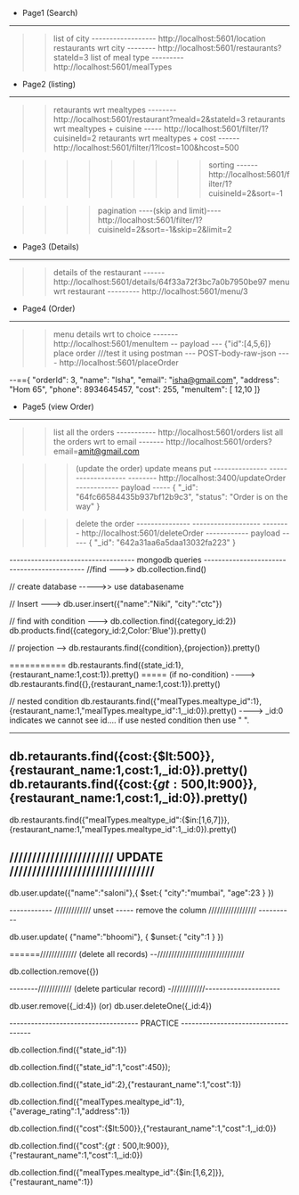 
* Page1 (Search)
-------------------------------
>> list of city ------------------  http://localhost:5601/location
>> restaurants wrt city   -------- http://localhost:5601/restaurants?stateId=3
>> list of meal type   ---------   http://localhost:5601/mealTypes

* Page2 (listing)
-------------------------------
>> retaurants wrt mealtypes    --------  http://localhost:5601/restaurant?meald=2&stateId=3
>> retaurants wrt mealtypes + cuisine  -----  http://localhost:5601/filter/1?cuisineId=2
>> retaurants wrt mealtypes + cost   ------ http://localhost:5601/filter/1?lcost=100&hcost=500


>>>>>>>>> sorting ------     http://localhost:5601/filter/1?cuisineId=2&sort=-1

>>>> pagination ----(skip and limit)---- http://localhost:5601/filter/1?cuisineId=2&sort=-1&skip=2&limit=2  

* Page3 (Details)
-------------------------------
>> details of the restaurant    ------ http://localhost:5601/details/64f33a72f3bc7a0b7950be97
>> menu wrt restaurant        --------- http://localhost:5601/menu/3

* Page4 (Order)
---------------------------------
>> menu details wrt to choice   ------- http://localhost:5601/menuItem  -- payload ---  {"id":[4,5,6]}
>> place order  ///test it using postman --- POST-body-raw-json ---- http://localhost:5601/placeOrder

--=={ "orderId": 3, "name": "Isha", "email": "isha@gmail.com", "address": "Hom 65", "phone": 8934645457, "cost": 255, "menuItem": [ 12,10 ]}

* Page5 (view Order)
----------------------------------
>> list all the orders          ----------- http://localhost:5601/orders
>> list all the orders wrt to email  ------- http://localhost:5601/orders?email=amit@gmail.com


>>> (update the order) update means put
--------------- ------------------- -------- http://localhost:3400/updateOrder
------------ payload ----- 
{
    "_id": "64fc66584435b937bf12b9c3",
    "status": "Order is on the way"
}

>>> delete the order
--------------- ------------------- -------- http://localhost:5601/deleteOrder
------------ payload ----- { "_id": "642a31aa6a5daa13032fa223" }





----------------------------------- mongodb queries --------------------------------------------
//find --->> db.collection.find()

// create database ----->> use databasename

// Insert ---> db.user.insert({"name":"Niki", "city":"ctc"})

// find with condition ---> db.collection.find({category_id:2})
                            db.products.find({category_id:2,Color:'Blue'}).pretty()

// projection --> db.restaurants.find({condition},{projection}).pretty()

=========== db.restaurants.find({state_id:1},{restaurant_name:1,cost:1}).pretty()
===== (if no-condition) ---->  db.restaurants.find({},{restaurant_name:1,cost:1}).pretty()

// nested condition
db.restaurants.find({"mealTypes.mealtype_id":1},{restaurant_name:1,"mealTypes.mealtype_id":1,_id:0}).pretty()     ----> _id:0 indicates we cannot see id.... if use nested condition then use " ".

---------------------------------------------------------------------------------------------------------------

db.retaurants.find({cost:{$lt:500}},{restaurant_name:1,cost:1,_id:0}).pretty()
db.retaurants.find({cost:{$gt:500,$lt:900}},{restaurant_name:1,cost:1,_id:0}).pretty()
---------------------------------------------------------------------------------------------------------------

db.restaurants.find({"mealTypes.mealtype_id":{$in:[1,6,7]}},{restaurant_name:1,"mealTypes.mealtype_id":1,_id:0}).pretty()

/////////////////////// UPDATE  ////////////////////////////////
-----------------------------------------
db.user.update({"name":"saloni"},{
    $set:{
        "city":"mumbai",
        "age":23
    }
})

------------ ///////////// unset   ----- remove the column ///////////////// ----------

db.user.update(
    {"name":"bhoomi"},
    {
    $unset:{
           "city":1
    }
})


======///////////// (delete all records) --///////////////////////////////

db.collection.remove({})

--------//////////// (delete particular record) -////////////---------------------

db.user.remove({_id:4})  (or)   db.user.deleteOne({_id:4}) 



------------------------------------ PRACTICE ------------------------------------

db.collection.find({"state_id":1})

db.collection.find({"state_id":1,"cost":450});

db.collection.find({"state_id":2},{"restaurant_name":1,"cost":1})

db.collection.find({"mealTypes.mealtype_id":1},{"average_rating":1,"address":1})

db.collection.find({"cost":{$lt:500}},{"restaurant_name":1,"cost":1,_id:0})

db.collection.find({"cost":{$gt:500,$lt:900}},{"restaurant_name":1,"cost":1,_id:0})

db.collection.find({"mealTypes.mealtype_id":{$in:[1,6,2]}},{"restaurant_name":1})